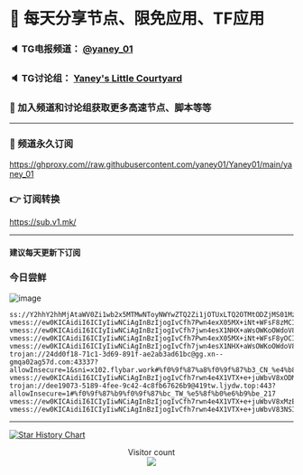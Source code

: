# 🚀 每天分享节点、限免应用、TF应用
### 🔈 TG电报频道： [@yaney_01](https://t.me/yaney_01) 
### 🔈 TG讨论组： [Yaney's Little Courtyard](https://t.me/+caB8IkK7JvMzM2I1)
### 🔔 加入频道和讨论组获取更多高速节点、脚本等等  
***
### 🔗  频道永久订阅
   https://ghproxy.com//raw.githubusercontent.com/yaney01/Yaney01/main/yaney_01
### 👉  订阅转换
   https://sub.v1.mk/
***
#### 建议每天更新下订阅
### 今日尝鲜
![image](https://user-images.githubusercontent.com/53202722/235331247-8ae2dfd7-8757-479b-bab6-d1687b3a67e6.png)


```
ss://Y2hhY2hhMjAtaWV0Zi1wb2x5MTMwNToyNWYwZTQ2Zi1jOTUxLTQ2OTMtODZjMS01MzMwMTcxNjk1ZDk@00.node.vmssr.info:30001#%f0%9f%87%a8%f0%9f%87%b3_CN_%e4%b8%ad%e5%9b%bd_1
vmess://ew0KICAidiI6ICIyIiwNCiAgInBzIjogIvCfh7Pwn4exX05MX+iNt+WFsF8zMCIsDQogICJhZGQiOiAiMTk1LjEyMy4yMTcuNzQiLA0KICAicG9ydCI6ICI0NDMiLA0KICAiaWQiOiAiN2E1NjU5ZTAtZTFkZC0xMWVkLTkxODctNzMzNTE5Mjc4MDZiIiwNCiAgImFpZCI6ICIwIiwNCiAgInNjeSI6ICJhdXRvIiwNCiAgIm5ldCI6ICJ3cyIsDQogICJ0eXBlIjogIm5vbmUiLA0KICAiaG9zdCI6ICIiLA0KICAicGF0aCI6ICIvdnBuamFudGl0IiwNCiAgInRscyI6ICIiLA0KICAic25pIjogIiINCn0=
vmess://ew0KICAidiI6ICIyIiwNCiAgInBzIjogIvCfh7jwn4esX1NHX+aWsOWKoOWdoV84NiIsDQogICJhZGQiOiAic2dkZG5zZnouYXBjbG91ZGNkbi5jb20iLA0KICAicG9ydCI6ICIxMjM0NSIsDQogICJpZCI6ICI5Yjg2ZGZkMC0wZWM4LTRmMjMtOTJiMi1lMjJlOTI0ZTIwYWMiLA0KICAiYWlkIjogIjAiLA0KICAic2N5IjogImF1dG8iLA0KICAibmV0IjogIndzIiwNCiAgInR5cGUiOiAibm9uZSIsDQogICJob3N0IjogInNnZGRuc2Z6LmFwY2xvdWRjZG4uY29tIiwNCiAgInBhdGgiOiAiLyIsDQogICJ0bHMiOiAiIiwNCiAgInNuaSI6ICIiDQp9
vmess://ew0KICAidiI6ICIyIiwNCiAgInBzIjogIvCfh7Pwn4exX05MX+iNt+WFsF8yOCIsDQogICJhZGQiOiAiMTk1LjEyMy4yMTcuNzQiLA0KICAicG9ydCI6ICI0NDMiLA0KICAiaWQiOiAiZTMyMDg5N2UtZTNkZi0xMWVkLWE4ZTktNGI1ZDYzZDQxNjY4IiwNCiAgImFpZCI6ICIwIiwNCiAgInNjeSI6ICJhdXRvIiwNCiAgIm5ldCI6ICJ3cyIsDQogICJ0eXBlIjogIm5vbmUiLA0KICAiaG9zdCI6ICIiLA0KICAicGF0aCI6ICIvdnBuamFudGl0IiwNCiAgInRscyI6ICIiLA0KICAic25pIjogIiINCn0=
vmess://ew0KICAidiI6ICIyIiwNCiAgInBzIjogIvCfh7jwn4esX1NHX+aWsOWKoOWdoV8xNDQiLA0KICAiYWRkIjogInNnZGRuc2Z6LmFwY2xvdWRjZG4uY29tIiwNCiAgInBvcnQiOiAiODAiLA0KICAiaWQiOiAiMmNmYzRjNTgtODhjYi00ZTAwLTk5NzctZWYwYTM3NTU5YTIyIiwNCiAgImFpZCI6ICIwIiwNCiAgInNjeSI6ICJhdXRvIiwNCiAgIm5ldCI6ICJ3cyIsDQogICJ0eXBlIjogIm5vbmUiLA0KICAiaG9zdCI6ICJzZ2RkbnNmei5hcGNsb3VkY2RuLmNvbSIsDQogICJwYXRoIjogIi8iLA0KICAidGxzIjogIiIsDQogICJzbmkiOiAiIg0KfQ==
trojan://24dd0f18-71c1-3d69-891f-ae2ab3ad61bc@gg.xn--gmqa02ag57d.com:43337?allowInsecure=1&sni=x102.flybar.work#%f0%9f%87%a8%f0%9f%87%b3_CN_%e4%b8%ad%e5%9b%bd_214
vmess://ew0KICAidiI6ICIyIiwNCiAgInBzIjogIvCfh7rwn4e4X1VTX+e+juWbvV8xODMiLA0KICAiYWRkIjogIjE0Mi40LjEyNi41OSIsDQogICJwb3J0IjogIjMzMzkyIiwNCiAgImlkIjogIjQxODA0OGFmLWEyOTMtNGI5OS05YjBjLTk4Y2EzNTgwZGQyNCIsDQogICJhaWQiOiAiNjQiLA0KICAic2N5IjogImF1dG8iLA0KICAibmV0IjogInRjcCIsDQogICJ0eXBlIjogIm5vbmUiLA0KICAiaG9zdCI6ICIiLA0KICAicGF0aCI6ICIiLA0KICAidGxzIjogIiIsDQogICJzbmkiOiAiIg0KfQ==
trojan://dee19073-5189-4fee-9c42-4c8fb67626b9@419tw.ljydw.top:443?allowInsecure=1#%f0%9f%87%b9%f0%9f%87%bc_TW_%e5%8f%b0%e6%b9%be_217
vmess://ew0KICAidiI6ICIyIiwNCiAgInBzIjogIvCfh7rwn4e4X1VTX+e+juWbvV8xMzEiLA0KICAiYWRkIjogImJldHR5LWV2YWwtYm9uZHMtaXJhcWkudHJ5Y2xvdWRmbGFyZS5jb20iLA0KICAicG9ydCI6ICI0NDMiLA0KICAiaWQiOiAiZDI1Yjg3MmEtMGQwNi00MWI4LThjYjMtYmFkZTUzMGFlNTQ2IiwNCiAgImFpZCI6ICIwIiwNCiAgInNjeSI6ICJhdXRvIiwNCiAgIm5ldCI6ICJ3cyIsDQogICJ0eXBlIjogIm5vbmUiLA0KICAiaG9zdCI6ICJiZXR0eS1ldmFsLWJvbmRzLWlyYXFpLnRyeWNsb3VkZmxhcmUuY29tIiwNCiAgInBhdGgiOiAiL3ZtZXNzP2VkPTIwNDgiLA0KICAidGxzIjogInRscyIsDQogICJzbmkiOiAiIg0KfQ==
vmess://ew0KICAidiI6ICIyIiwNCiAgInBzIjogIvCfh7rwn4e4X1VTX+e+juWbvV83NSIsDQogICJhZGQiOiAiMTA0LjE2LjE1MC4yMDkiLA0KICAicG9ydCI6ICI4MDgwIiwNCiAgImlkIjogIjZmNWFkODg1LTg5NzQtM2ExYS05ODRjLTk1NjkzYTkyZTI0MiIsDQogICJhaWQiOiAiMCIsDQogICJzY3kiOiAiYXV0byIsDQogICJuZXQiOiAid3MiLA0KICAidHlwZSI6ICJub25lIiwNCiAgImhvc3QiOiAidXNmLnppeXVuLmN5b3UiLA0KICAicGF0aCI6ICIvd3d3bmV0IiwNCiAgInRscyI6ICIiLA0KICAic25pIjogIiINCn0=

```

***

[![Star History Chart](https://api.star-history.com/svg?repos=yaney01/Yaney01&type=Date)](https://star-history.com/#yaney01/Yaney01&Date)


<p align="center"> 
  Visitor count<br>
  <img src="https://profile-counter.glitch.me/yaney01/count.svg" />
</p>

